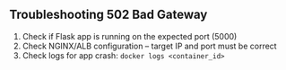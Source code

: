 ## Troubleshooting 502 Bad Gateway

1. Check if Flask app is running on the expected port (5000)
2. Check NGINX/ALB configuration – target IP and port must be correct
3. Check logs for app crash: `docker logs <container_id>`
